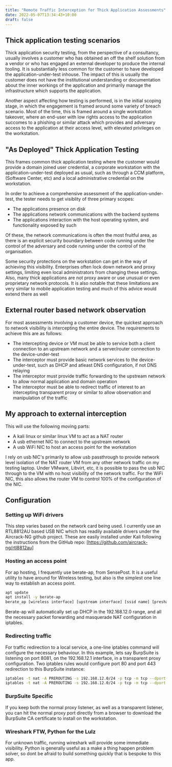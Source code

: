 ```yaml
---
title: "Remote Traffic Interception for Thick Application Assessments"
date: 2022-05-07T13:34:43+10:00
draft: false
---
```


## Thick application testing scenarios

Thick application security testing, from the perspective of a consultancy, usually involves a customer who has obtained an off the shelf solution from a vendor or who has engaged an external developer to produce the internal tooling. It is substantially less common for the customer to have developed the application-under-test inhouse. The impact of this is usually the customer does not have the institutional understanding or documentation about the inner workings of the application and primarily manage the infrastructure which supports the application.

Another aspect affecting how testing is performed, is in the initial scoping stage, in which the engagement is framed around some variety of breach scenario. Most of the time, this is framed around a single workstation takeover, where an end-user with low rights access to the application succomes to a phishing or similar attack which provides and adversary access to the application at their access level, with elevated privileges on the workstation.

## "As Deployed" Thick Application Testing

This frames common thick application testing where the customer would provide a domain joined user credential, a corporate workstation with the application-under-test deployed as usual, such as through a CCM platform, (Software Center, etc) and a local administrative credential on the workstation.

In order to achieve a comprehensive assessment of the application-under-test, the tester needs to get visiblity of three primary scopes:

- The applications presence on disk
- The applications network communications with the backend systems
- The applications interaction with the host operating system, and functionality exposed by such

Of these, the network communications is often the most fruitful area, as there is an explicit security boundary between code running under the control of the adversary and code running under the control of the organisation.

Some security protections on the workstation can get in the way of achieving this visibility. Enterprises often lock down network and proxy settings, limiting even local administrators from changing these settings. Also, many thick applications are not proxy aware or use unusual or even proprietary network protocols. It is also notable that these limitations are very similar to mobile application testing and much of this advice would extend there as well

## External router based network observation

For most assessments involving a customer device, the quickest approach to network visibility is intercepting the entire device. The requirements to achieve this are as follows:

- The intercepting device or VM must be able to service both a client connection to an upstream network and a server/router connection to the device-under-test
- The interceptor must provide basic network services to the device-under-test, such as DHCP and atleast DNS configuration, if not DNS relaying
- The interceptor must provide traffic forwarding to the upstream network to allow normal application and domain operation
- The interceptor must be able to redirect traffic of interest to an intercepting transparent proxy or similar to allow observation and manipulation of the traffic

## My approach to external interception

This will use the following moving parts:

- A kali linux or similar linux VM to act as a NAT router
- A usb ethernet NIC to connect to the upstream network
- A usb WiFi NIC to host an access point for the workstation

I rely on usb NIC's primarily to allow usb passthrough to provide network level isolation of the NAT router VM from any other network traffic on my testing laptop. Under VMware, Libvirt, etc, it is possible to pass the usb NIC through to the VM with no host visibility of the network traffic. For the WiFi NIC, this also allows the router VM to control 100% of the configuration of the NIC.

## Configuration

### Setting up WiFi drivers

This step varies based on the network card being used. I currently use an RTL8812AU based USB NIC which has readily available drivers under the Aircrack-NG github project. These are easily installed under Kali following the instructions from the GitHub repo: [https://github.com/aircrack-ng/rtl8812au]

### Hosting an access point

For ap hosting, I frequently use berate-ap, from SensePost. It is a useful utility to have around for Wireless testing, but also is the simplest one line way to establish an access point.

```bash
apt update
apt install -y berate-ap
berate_ap [wireless interface] [upstream interface] [ssid name] [preshared key]
```

Berate-ap will automatically set up DHCP in the 192.168.12.0 range, and all the necessary packet forwarding and masquerade NAT configuration in iptables.

### Redirecting traffic

For traffic redirection to a local service, a one-line iptables command will configure the necessary behaviour. In this example, lets say BurpSuite is listening on port 8081, on the 192.168.12.1 interface, in a transparent proxy configuration. Two iptables rules would configure port 80 and port 443 redirection to this BurpSuite instance:

```bash
iptables -t nat -A PREROUTING -s 192.168.12.0/24 -p tcp -m tcp --dport 80 -j REDIRECT --to-port 8081
iptables -t nat -A PREROUTING -s 192.168.12.0/24 -p tcp -m tcp --dport 443 -j REDIRECT --to-port 8081
```

### BurpSuite Specific

If you keep both the normal proxy listener, as well as a transparent listener, you can hit the normal proxy port directly from a browser to download the BurpSuite CA certificate to install on the workstation.

### Wireshark FTW, Python for the Lulz

For unknown traffic, running wireshark will provide some immediate visibility. Python is generally useful as a make a thing happen problem solver, so dont be afraid to build something quickly that is bespoke to this app.
